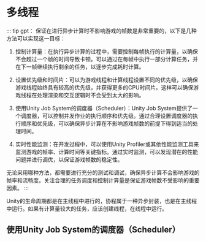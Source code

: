 # 多线程

::: tip gpt：
保证在进行异步计算时不影响游戏的帧数是非常重要的，以下是几种方法可以实现这一目标：

1. 控制计算量：在执行异步计算的过程中，需要控制每帧执行的计算量，以确保不会超过一个帧的时间导致卡顿。可以通过在每帧中执行一部分计算任务，并在下一帧继续执行剩余的任务，以逐步完成耗时计算。

2. 设置优先级和时间片：可以为游戏线程和计算线程设置不同的优先级，以确保游戏线程始终具有较高的优先级，并获得更多的CPU时间片。这样可以确保游戏线程在处理渲染和交互逻辑时不会受到太大的影响。

3. 使用Unity Job System的调度器（Scheduler）：Unity Job System提供了一个调度器，可以控制并发作业的执行顺序和优先级。通过合理设置调度器的执行顺序和优先级，可以确保异步计算在不影响游戏帧数的前提下得到适当的处理时间。

4. 实时性能监测：在开发过程中，可以使用Unity Profiler或其他性能监测工具来监测游戏的帧率、计算时间等关键指标。通过实时监测，可以发现潜在的性能问题并进行调优，以保证游戏帧数的稳定性。

无论采用哪种方法，都需要进行充分的测试和调试，确保异步计算不会影响游戏的帧率和流畅度。关注合理的任务调度和控制计算量是保证游戏帧数不受影响的重要因素。
:::

Unity的生命周期都是在主线程中进行的，协程属于一种异步封装，也是在主线程中运行。如果有计算量较大的任务，应该创建线程，在线程中运行。

## 使用Unity Job System的调度器（Scheduler）